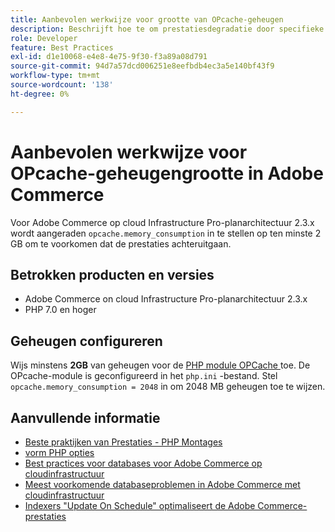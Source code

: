 ```yaml
---
title: Aanbevolen werkwijze voor grootte van OPcache-geheugen
description: Beschrijft hoe te om prestatiesdegradatie door specifieke montages van OPcache geheugenconsumptie op Adobe Commerce projecten te vermijden.
role: Developer
feature: Best Practices
exl-id: d1e10068-e4e8-4e75-9f30-f3a89a08d791
source-git-commit: 94d7a57dcd006251e8eefbdb4ec3a5e140bf43f9
workflow-type: tm+mt
source-wordcount: '138'
ht-degree: 0%

---
```


# Aanbevolen werkwijze voor OPcache-geheugengrootte in Adobe Commerce

Voor Adobe Commerce op cloud Infrastructure Pro-planarchitectuur 2.3.x wordt aangeraden `opcache.memory_consumption` in te stellen op ten minste 2 GB om te voorkomen dat de prestaties achteruitgaan.

## Betrokken producten en versies

* Adobe Commerce on cloud Infrastructure Pro-planarchitectuur 2.3.x
* PHP 7.0 en hoger

## Geheugen configureren

Wijs minstens **2GB** van geheugen voor de [ PHP module OPCache ](https://www.php.net/manual/en/book.opcache.php) toe. De OPcache-module is geconfigureerd in het `php.ini` -bestand. Stel `opcache.memory_consumption = 2048` in om 2048 MB geheugen toe te wijzen.

## Aanvullende informatie

* [ Beste praktijken van Prestaties - PHP Montages ](../../../performance/software.md#php-settings)
* [ vorm PHP opties ](https://devdocs.magento.com/cloud/project/project-conf-files_magento-app.html#customize-phpini-settings)
* [Best practices voor databases voor Adobe Commerce op cloudinfrastructuur](database-on-cloud.md)
* [Meest voorkomende databaseproblemen in Adobe Commerce met cloudinfrastructuur](../maintenance/resolve-database-performance-issues.md)
* [Indexers &quot;Update On Schedule&quot; optimaliseert de Adobe Commerce-prestaties](../maintenance/indexer-configuration.md)
